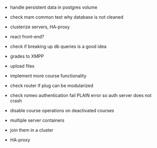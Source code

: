 
- handle persistent data in postgres volume
- check mam common test why database is not cleaned
- clusterize servers, HA-proxy
- react front-end?

- check if breaking up db queries is a good idea
- grades to XMPP
- upload files
- implement more course functionality
- check router if plug can be modularized
- check romeo authentication fail PLAIN error so auth server does not crash

- disable course operations on deactivated courses

- multiple server containers
- join them in a cluster
- HA-proxy
